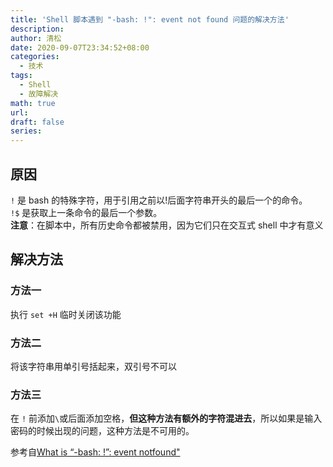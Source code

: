 ```yaml
---
title: 'Shell 脚本遇到 "-bash: !": event not found 问题的解决方法'
description: 
author: 清松
date: 2020-09-07T23:34:52+08:00
categories:
  - 技术
tags:
  - Shell
  - 故障解决
math: true
url: 
draft: false
series:
---
```

## 原因
`!` 是 bash 的特殊字符，用于引用之前以!后面字符串开头的最后一个的命令。  
`!$` 是获取上一条命令的最后一个参数。  
**注意**：在脚本中，所有历史命令都被禁用，因为它们只在交互式 shell 中才有意义  
## 解决方法
### 方法一
执行 `set +H` 临时关闭该功能
### 方法二
将该字符串用单引号括起来，双引号不可以
### 方法三
在 `!` 前添加`\`或后面添加空格，**但这种方法有额外的字符混进去**，所以如果是输入密码的时候出现的问题，这种方法是不可用的。  
  
参考自[What is “-bash: !”: event notfound"](https://serverfault.com/questions/208265/what-is-bash-event-not-found)
